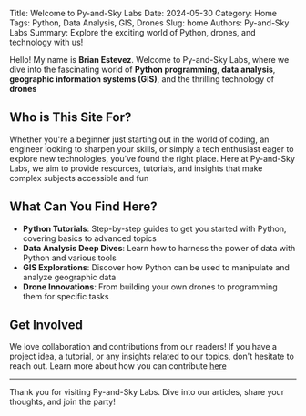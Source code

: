 Title: Welcome to Py-and-Sky Labs
Date: 2024-05-30
Category: Home
Tags: Python, Data Analysis, GIS, Drones
Slug: home
Authors: Py-and-Sky Labs
Summary: Explore the exciting world of Python, drones, and technology with us!


Hello! My name is **Brian Estevez**. Welcome to Py-and-Sky Labs, where we dive into the fascinating world of **Python programming**, **data analysis**, **geographic information systems (GIS)**, and the thrilling technology of **drones**

## Who is This Site For?

Whether you're a beginner just starting out in the world of coding, an engineer looking to sharpen your skills, or simply a tech enthusiast eager to explore new technologies, you've found the right place. Here at Py-and-Sky Labs, we aim to provide resources, tutorials, and insights that make complex subjects accessible and fun

## What Can You Find Here?

- **Python Tutorials**: Step-by-step guides to get you started with Python, covering basics to advanced topics
- **Data Analysis Deep Dives**: Learn how to harness the power of data with Python and various tools
- **GIS Explorations**: Discover how Python can be used to manipulate and analyze geographic data
- **Drone Innovations**: From building your own drones to programming them for specific tasks

## Get Involved

We love collaboration and contributions from our readers! If you have a project idea, a tutorial, or any insights related to our topics, don't hesitate to reach out. Learn more about how you can contribute [here](https://github.com/estevezb/Py-and-Sky-Labs)

---

Thank you for visiting Py-and-Sky Labs. Dive into our articles, share your thoughts, and join the party!

